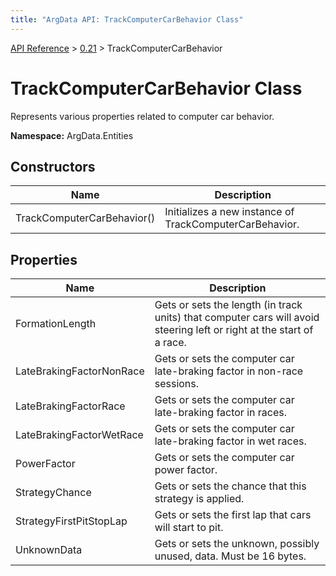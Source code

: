 ```yaml
---
title: "ArgData API: TrackComputerCarBehavior Class"
---
```


[API Reference](/argdata/api/) &gt; [0.21](/argdata/api/0.21/) &gt; TrackComputerCarBehavior

# TrackComputerCarBehavior Class

Represents various properties related to computer car behavior.

**Namespace:** ArgData.Entities

## Constructors

<table class="table table-bordered table-striped ">
<thead>
  <tr>
    <th>Name</th>
    <th>Description</th>
  </tr>
</thead>
<tbody>
  <tr>
    <td>TrackComputerCarBehavior()</td>
    <td>Initializes a new instance of TrackComputerCarBehavior.</td>
  </tr>
</tbody>
</table>


## Properties

<table class="table table-bordered table-striped ">
<thead>
  <tr>
    <th>Name</th>
    <th>Description</th>
  </tr>
</thead>
<tbody>
  <tr>
    <td>FormationLength</td>
    <td>Gets or sets the length (in track units) that computer cars will avoid steering left or right
at the start of a race.</td>
  </tr>
  <tr>
    <td>LateBrakingFactorNonRace</td>
    <td>Gets or sets the computer car late-braking factor in non-race sessions.</td>
  </tr>
  <tr>
    <td>LateBrakingFactorRace</td>
    <td>Gets or sets the computer car late-braking factor in races.</td>
  </tr>
  <tr>
    <td>LateBrakingFactorWetRace</td>
    <td>Gets or sets the computer car late-braking factor in wet races.</td>
  </tr>
  <tr>
    <td>PowerFactor</td>
    <td>Gets or sets the computer car power factor.</td>
  </tr>
  <tr>
    <td>StrategyChance</td>
    <td>Gets or sets the chance that this strategy is applied.</td>
  </tr>
  <tr>
    <td>StrategyFirstPitStopLap</td>
    <td>Gets or sets the first lap that cars will start to pit.</td>
  </tr>
  <tr>
    <td>UnknownData</td>
    <td>Gets or sets the unknown, possibly unused, data. Must be 16 bytes.</td>
  </tr>
</tbody>
</table>


